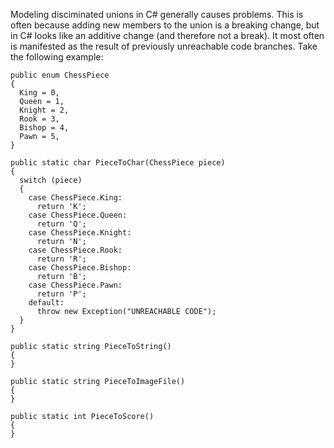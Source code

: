 Modeling disciminated unions in C# generally causes problems. This is often because adding new members to the union is a breaking change, but in C# looks like an additive change (and therefore not a break). It most often is manifested as the result of previously unreachable code branches. Take the following example:

```
public enum ChessPiece
{
  King = 0,
  Queen = 1,
  Knight = 2,
  Rook = 3,
  Bishop = 4,
  Pawn = 5,
}

public static char PieceToChar(ChessPiece piece)
{
  switch (piece)
  {
    case ChessPiece.King:
      return 'K';
    case ChessPiece.Queen:
      return 'Q';
    case ChessPiece.Knight:
      return 'N';
    case ChessPiece.Rook:
      return 'R';
    case ChessPiece.Bishop:
      return 'B';
    case ChessPiece.Pawn:
      return 'P';
    default:
      throw new Exception("UNREACHABLE CODE");
  }
}

public static string PieceToString()
{
}

public static string PieceToImageFile()
{
}

public static int PieceToScore()
{
}
```
